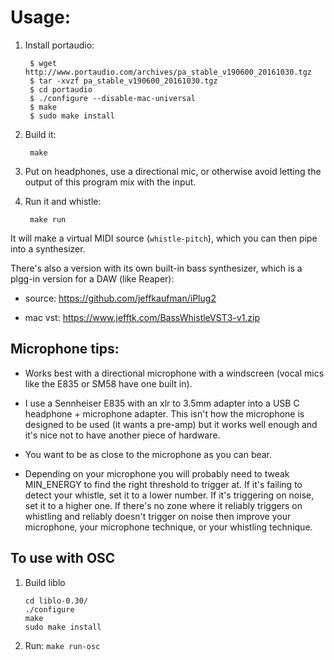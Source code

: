 # Usage:

1. Install portaudio:
   ```
    $ wget http://www.portaudio.com/archives/pa_stable_v190600_20161030.tgz
    $ tar -xvzf pa_stable_v190600_20161030.tgz
    $ cd portaudio
    $ ./configure --disable-mac-universal
    $ make
    $ sudo make install
   ```

2. Build it:
   ```
    make
   ```

3. Put on headphones, use a directional mic, or otherwise avoid letting the
   output of this program mix with the input.

4. Run it and whistle:
   ```
    make run
   ```

It will make a virtual MIDI source (`whistle-pitch`), which you can then pipe
into a synthesizer.

There's also a version with its own built-in bass synthesizer, which is a
plgg-in version for a DAW (like Reaper):

* source: https://github.com/jeffkaufman/iPlug2

* mac vst: https://www.jefftk.com/BassWhistleVST3-v1.zip

## Microphone tips:

* Works best with a directional microphone with a windscreen (vocal mics like
  the E835 or SM58 have one built in).

* I use a Sennheiser E835 with an xlr to 3.5mm adapter into a USB C headphone +
  microphone adapter.  This isn't how the microphone is designed to be used (it
  wants a pre-amp) but it works well enough and it's nice not to have another
  piece of hardware.

* You want to be as close to the microphone as you can bear.

* Depending on your microphone you will probably need to tweak MIN_ENERGY to find
  the right threshold to trigger at.  If it's failing to detect your whistle, set
  it to a lower number.  If it's triggering on noise, set it to a higher one.  If
  there's no zone where it reliably triggers on whistling and reliably doesn't
  trigger on noise then improve your microphone, your microphone technique, or
  your whistling technique.

## To use with OSC

1. Build liblo
   ```
   cd liblo-0.30/
   ./configure
   make
   sudo make install
   ```

2. Run: `make run-osc`
